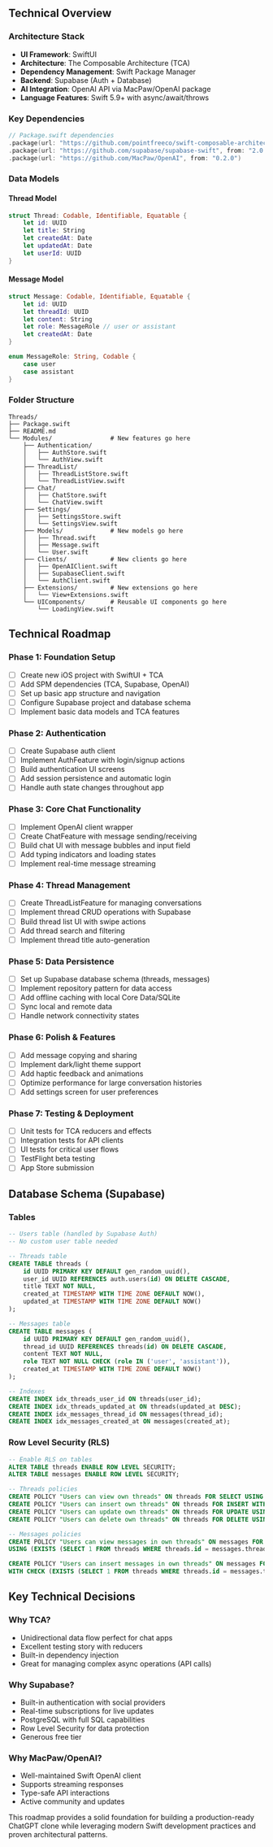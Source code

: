 ## Technical Overview

### Architecture Stack
- **UI Framework**: SwiftUI
- **Architecture**: The Composable Architecture (TCA)
- **Dependency Management**: Swift Package Manager
- **Backend**: Supabase (Auth + Database)
- **AI Integration**: OpenAI API via MacPaw/OpenAI package
- **Language Features**: Swift 5.9+ with async/await/throws

### Key Dependencies
```swift
// Package.swift dependencies
.package(url: "https://github.com/pointfreeco/swift-composable-architecture", from: "1.0.0"),
.package(url: "https://github.com/supabase/supabase-swift", from: "2.0.0"),
.package(url: "https://github.com/MacPaw/OpenAI", from: "0.2.0")
```

### Data Models

#### Thread Model
```swift
struct Thread: Codable, Identifiable, Equatable {
    let id: UUID
    let title: String
    let createdAt: Date
    let updatedAt: Date
    let userId: UUID
}
```

#### Message Model
```swift
struct Message: Codable, Identifiable, Equatable {
    let id: UUID
    let threadId: UUID
    let content: String
    let role: MessageRole // user or assistant
    let createdAt: Date
}

enum MessageRole: String, Codable {
    case user
    case assistant
}
```

### Folder Structure
```
Threads/
├── Package.swift
├── README.md
└── Modules/                # New features go here
    ├── Authentication/
    │   ├── AuthStore.swift
    │   └── AuthView.swift
    ├── ThreadList/
    │   ├── ThreadListStore.swift
    │   └── ThreadListView.swift
    ├── Chat/
    │   ├── ChatStore.swift
    │   └── ChatView.swift
    ├── Settings/
    │   ├── SettingsStore.swift
    │   └── SettingsView.swift
    ├── Models/             # New models go here
    │   ├── Thread.swift
    │   ├── Message.swift
    │   └── User.swift
    ├── Clients/            # New clients go here
    │   ├── OpenAIClient.swift
    │   ├── SupabaseClient.swift
    │   └── AuthClient.swift
    ├── Extensions/         # New extensions go here
    │   └── View+Extensions.swift
    └── UIComponents/       # Reusable UI components go here
        └── LoadingView.swift
```

## Technical Roadmap

### Phase 1: Foundation Setup
- [ ] Create new iOS project with SwiftUI + TCA
- [ ] Add SPM dependencies (TCA, Supabase, OpenAI)
- [ ] Set up basic app structure and navigation
- [ ] Configure Supabase project and database schema
- [ ] Implement basic data models and TCA features

### Phase 2: Authentication
- [ ] Create Supabase auth client
- [ ] Implement AuthFeature with login/signup actions
- [ ] Build authentication UI screens
- [ ] Add session persistence and automatic login
- [ ] Handle auth state changes throughout app

### Phase 3: Core Chat Functionality
- [ ] Implement OpenAI client wrapper
- [ ] Create ChatFeature with message sending/receiving
- [ ] Build chat UI with message bubbles and input field
- [ ] Add typing indicators and loading states
- [ ] Implement real-time message streaming

### Phase 4: Thread Management
- [ ] Create ThreadListFeature for managing conversations
- [ ] Implement thread CRUD operations with Supabase
- [ ] Build thread list UI with swipe actions
- [ ] Add thread search and filtering
- [ ] Implement thread title auto-generation

### Phase 5: Data Persistence
- [ ] Set up Supabase database schema (threads, messages)
- [ ] Implement repository pattern for data access
- [ ] Add offline caching with local Core Data/SQLite
- [ ] Sync local and remote data
- [ ] Handle network connectivity states

### Phase 6: Polish & Features
- [ ] Add message copying and sharing
- [ ] Implement dark/light theme support
- [ ] Add haptic feedback and animations
- [ ] Optimize performance for large conversation histories
- [ ] Add settings screen for user preferences

### Phase 7: Testing & Deployment
- [ ] Unit tests for TCA reducers and effects
- [ ] Integration tests for API clients
- [ ] UI tests for critical user flows
- [ ] TestFlight beta testing
- [ ] App Store submission

## Database Schema (Supabase)

### Tables
```sql
-- Users table (handled by Supabase Auth)
-- No custom user table needed

-- Threads table
CREATE TABLE threads (
    id UUID PRIMARY KEY DEFAULT gen_random_uuid(),
    user_id UUID REFERENCES auth.users(id) ON DELETE CASCADE,
    title TEXT NOT NULL,
    created_at TIMESTAMP WITH TIME ZONE DEFAULT NOW(),
    updated_at TIMESTAMP WITH TIME ZONE DEFAULT NOW()
);

-- Messages table
CREATE TABLE messages (
    id UUID PRIMARY KEY DEFAULT gen_random_uuid(),
    thread_id UUID REFERENCES threads(id) ON DELETE CASCADE,
    content TEXT NOT NULL,
    role TEXT NOT NULL CHECK (role IN ('user', 'assistant')),
    created_at TIMESTAMP WITH TIME ZONE DEFAULT NOW()
);

-- Indexes
CREATE INDEX idx_threads_user_id ON threads(user_id);
CREATE INDEX idx_threads_updated_at ON threads(updated_at DESC);
CREATE INDEX idx_messages_thread_id ON messages(thread_id);
CREATE INDEX idx_messages_created_at ON messages(created_at);
```

### Row Level Security (RLS)
```sql
-- Enable RLS on tables
ALTER TABLE threads ENABLE ROW LEVEL SECURITY;
ALTER TABLE messages ENABLE ROW LEVEL SECURITY;

-- Threads policies
CREATE POLICY "Users can view own threads" ON threads FOR SELECT USING (auth.uid() = user_id);
CREATE POLICY "Users can insert own threads" ON threads FOR INSERT WITH CHECK (auth.uid() = user_id);
CREATE POLICY "Users can update own threads" ON threads FOR UPDATE USING (auth.uid() = user_id);
CREATE POLICY "Users can delete own threads" ON threads FOR DELETE USING (auth.uid() = user_id);

-- Messages policies  
CREATE POLICY "Users can view messages in own threads" ON messages FOR SELECT 
USING (EXISTS (SELECT 1 FROM threads WHERE threads.id = messages.thread_id AND threads.user_id = auth.uid()));

CREATE POLICY "Users can insert messages in own threads" ON messages FOR INSERT 
WITH CHECK (EXISTS (SELECT 1 FROM threads WHERE threads.id = messages.thread_id AND threads.user_id = auth.uid()));
```

## Key Technical Decisions

### Why TCA?
- Unidirectional data flow perfect for chat apps
- Excellent testing story with reducers
- Built-in dependency injection
- Great for managing complex async operations (API calls)

### Why Supabase?
- Built-in authentication with social providers
- Real-time subscriptions for live updates
- PostgreSQL with full SQL capabilities
- Row Level Security for data protection
- Generous free tier

### Why MacPaw/OpenAI?
- Well-maintained Swift OpenAI client
- Supports streaming responses
- Type-safe API interactions
- Active community and updates

This roadmap provides a solid foundation for building a production-ready ChatGPT clone while leveraging modern Swift development practices and proven architectural patterns.